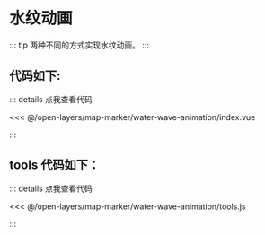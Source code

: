 <script setup>
import Map from './index.vue'
</script>
# 水纹动画

::: tip
两种不同的方式实现水纹动画。
:::

<Map />

## 代码如下:

::: details 点我查看代码

<<< @/open-layers/map-marker/water-wave-animation/index.vue

:::

## tools 代码如下：

::: details 点我查看代码

<<< @/open-layers/map-marker/water-wave-animation/tools.js

:::
